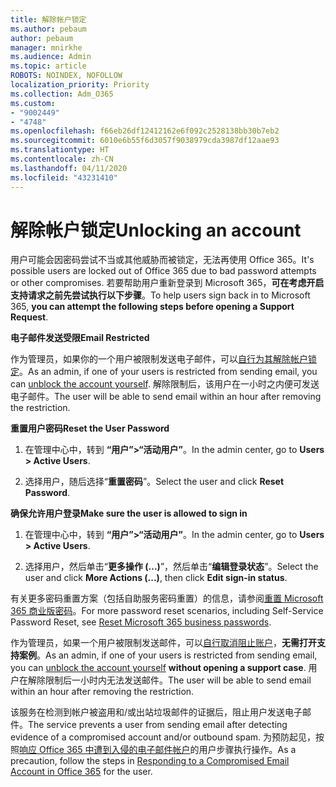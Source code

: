 ```yaml
---
title: 解除帐户锁定
ms.author: pebaum
author: pebaum
manager: mnirkhe
ms.audience: Admin
ms.topic: article
ROBOTS: NOINDEX, NOFOLLOW
localization_priority: Priority
ms.collection: Adm_O365
ms.custom:
- "9002449"
- "4748"
ms.openlocfilehash: f66eb26df12412162e6f092c2528138bb30b7eb2
ms.sourcegitcommit: 6010e6b55f6d3057f9038979cda3987df12aae93
ms.translationtype: HT
ms.contentlocale: zh-CN
ms.lasthandoff: 04/11/2020
ms.locfileid: "43231410"
---
```

# <a name="unlocking-an-account"></a><span data-ttu-id="11c9f-102">解除帐户锁定</span><span class="sxs-lookup"><span data-stu-id="11c9f-102">Unlocking an account</span></span>

<span data-ttu-id="11c9f-103">用户可能会因密码尝试不当或其他威胁而被锁定，无法再使用 Office 365。</span><span class="sxs-lookup"><span data-stu-id="11c9f-103">It's possible users are locked out of Office 365 due to bad password attempts or other compromises.</span></span> <span data-ttu-id="11c9f-104">若要帮助用户重新登录到 Microsoft 365，**可在考虑开启支持请求之前先尝试执行以下步骤**。</span><span class="sxs-lookup"><span data-stu-id="11c9f-104">To help users sign back in to Microsoft 365, **you can attempt the following steps before opening a Support Request**.</span></span> 

<span data-ttu-id="11c9f-105">**电子邮件发送受限**</span><span class="sxs-lookup"><span data-stu-id="11c9f-105">**Email Restricted**</span></span>

<span data-ttu-id="11c9f-106">作为管理员，如果你的一个用户被限制发送电子邮件，可以[自行为其解除帐户锁定](https://docs.microsoft.com/microsoft-365/security/office-365-security/removing-user-from-restricted-users-portal-after-spam)。</span><span class="sxs-lookup"><span data-stu-id="11c9f-106">As an admin, if one of your users is restricted from sending email, you can [unblock the account yourself](https://docs.microsoft.com/microsoft-365/security/office-365-security/removing-user-from-restricted-users-portal-after-spam).</span></span> <span data-ttu-id="11c9f-107">解除限制后，该用户在一小时之内便可发送电子邮件。</span><span class="sxs-lookup"><span data-stu-id="11c9f-107">The user will be able to send email within an hour after removing the restriction.</span></span>

<span data-ttu-id="11c9f-108">**重置用户密码**</span><span class="sxs-lookup"><span data-stu-id="11c9f-108">**Reset the User Password**</span></span>

1. <span data-ttu-id="11c9f-109">在管理中心中，转到 **“用户”>“活动用户”**。</span><span class="sxs-lookup"><span data-stu-id="11c9f-109">In the admin center, go to **Users > Active Users**.</span></span>

2. <span data-ttu-id="11c9f-110">选择用户，随后选择“**重置密码**”。</span><span class="sxs-lookup"><span data-stu-id="11c9f-110">Select the user and click **Reset Password**.</span></span>

<span data-ttu-id="11c9f-111">**确保允许用户登录**</span><span class="sxs-lookup"><span data-stu-id="11c9f-111">**Make sure the user is allowed to sign in**</span></span>

1. <span data-ttu-id="11c9f-112">在管理中心中，转到 **“用户”>“活动用户”**。</span><span class="sxs-lookup"><span data-stu-id="11c9f-112">In the admin center, go to **Users > Active Users**.</span></span>

2. <span data-ttu-id="11c9f-113">选择用户，然后单击“**更多操作 (...)**”，然后单击“**编辑登录状态**”。</span><span class="sxs-lookup"><span data-stu-id="11c9f-113">Select the user and click **More Actions (...)**, then click **Edit sign-in status**.</span></span>

<span data-ttu-id="11c9f-114">有关更多密码重置方案（包括自助服务密码重置）的信息，请参阅[重置 Microsoft 365 商业版密码](https://docs.microsoft.com/microsoft-365/admin/add-users/reset-passwords?view=o365-worldwide)。</span><span class="sxs-lookup"><span data-stu-id="11c9f-114">For more password reset scenarios, including Self-Service Password Reset, see [Reset Microsoft 365 business passwords](https://docs.microsoft.com/microsoft-365/admin/add-users/reset-passwords?view=o365-worldwide).</span></span>


<span data-ttu-id="11c9f-115">作为管理员，如果一个用户被限制发送邮件，可以[自行取消阻止账户](https://docs.microsoft.com/microsoft-365/security/office-365-security/removing-user-from-restricted-users-portal-after-spam)，**无需打开支持案例**。</span><span class="sxs-lookup"><span data-stu-id="11c9f-115">As an admin, if one of your users is restricted from sending email, you can [unblock the account yourself](https://docs.microsoft.com/microsoft-365/security/office-365-security/removing-user-from-restricted-users-portal-after-spam) **without opening a support case**.</span></span> <span data-ttu-id="11c9f-116">用户在解除限制后一小时内无法发送邮件。</span><span class="sxs-lookup"><span data-stu-id="11c9f-116">The user will be able to send email within an hour after removing the restriction.</span></span>

<span data-ttu-id="11c9f-117">该服务在检测到帐户被盗用和/或出站垃圾邮件的证据后，阻止用户发送电子邮件。</span><span class="sxs-lookup"><span data-stu-id="11c9f-117">The service prevents a user from sending email after detecting evidence of a compromised account and/or outbound spam.</span></span> <span data-ttu-id="11c9f-118">为预防起见，按照[响应 Office 365 中遭到入侵的电子邮件帐户](https://docs.microsoft.com/office365/securitycompliance/responding-to-a-compromised-email-account)的用户步骤执行操作。</span><span class="sxs-lookup"><span data-stu-id="11c9f-118">As a precaution, follow the steps in [Responding to a Compromised Email Account in Office 365](https://docs.microsoft.com/office365/securitycompliance/responding-to-a-compromised-email-account) for the user.</span></span>
